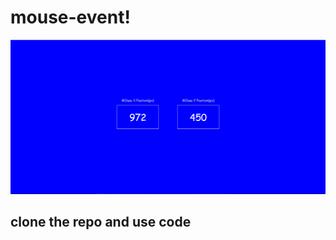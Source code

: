 # mouse-event!

![mouse-event](https://github.com/blockchain-student/mouse-event/blob/main/mouse-event.png)

## clone the repo and use code

